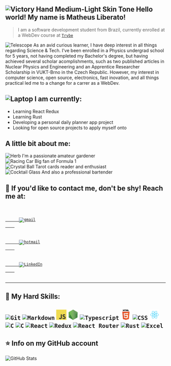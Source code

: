 ## <img src="https://raw.githubusercontent.com/Tarikul-Islam-Anik/Animated-Fluent-Emojis/master/Emojis/Hand%20gestures/Victory%20Hand%20Medium-Light%20Skin%20Tone.png" alt="Victory Hand Medium-Light Skin Tone" width="25" height="25" /> Hello world! My name is <strong>Matheus Liberato!</strong>

> I am a software development student from Brazil, currently enrolled at a WebDev course at <code><a href="https://www.betrybe.com/">Trybe</a></code>

<img src="https://raw.githubusercontent.com/Tarikul-Islam-Anik/Animated-Fluent-Emojis/master/Emojis/Objects/Telescope.png" alt="Telescope" width="25" height="25" /> As an avid curious learner, I have deep interest in all things regarding Science & Tech. I've been enrolled in a Physics undergrad school for 5 years, not having completed my Bachelor's degree, but having achieved several scholar acomplishments, such as two published articles in Nuclear Physics and Engineering and an Apprentice Researcher Scholarship in VUKT-Brno in the Czech Republic. However, my interest in computer science, open source, electronics, fast inovation, and all things practical led me to a change for a carrer as a WebDev.

## <img src="https://raw.githubusercontent.com/Tarikul-Islam-Anik/Animated-Fluent-Emojis/master/Emojis/Objects/Laptop.png" alt="Laptop" width="25" height="25" /> I am currently:
<ul>
  <li>Learning React Redux</li>
  <li>Learning Rust</li>
  <li>Developing a personal daily planner app project</li>
  <li>Looking for open source projects to apply myself onto</li>
</ul>

## A little bit about me:

<img src="https://raw.githubusercontent.com/Tarikul-Islam-Anik/Animated-Fluent-Emojis/master/Emojis/Animals/Herb.png" alt="Herb" width="25" height="25" /> I'm a passionate amateur gardener  
<img src="https://raw.githubusercontent.com/Tarikul-Islam-Anik/Animated-Fluent-Emojis/master/Emojis/Travel%20and%20places/Racing%20Car.png" alt="Racing Car" width="25" height="25" /> Big fan of Formula 1  
<img src="https://raw.githubusercontent.com/Tarikul-Islam-Anik/Animated-Fluent-Emojis/master/Emojis/Activities/Crystal%20Ball.png" alt="Crystal Ball" width="25" height="25" /> Tarot cards reader and enthusiast  
<img src="https://raw.githubusercontent.com/Tarikul-Islam-Anik/Animated-Fluent-Emojis/master/Emojis/Food/Cocktail%20Glass.png" alt="Cocktail Glass" width="25" height="25" /> And also a professional bartender  

## 💬 If you'd like to contact me, don't be shy! Reach me at:  
  <code>
    <a href="mailto:mtvargas42@gmail.com?subject=[GitHub]%20Hello%20Matheus%20Liberato">
      <img src="https://img.shields.io/badge/Gmail-D14836?style=for-the-badge&logo=gmail&logoColor=white" alt="gmail"/>
    </a>
  </code>  
  <code>
    <a href="mailto:mt-vargas@hotmail.com?subject=[GitHub]%20Hello%20Matheus%20Liberato">
      <img src="https://img.shields.io/badge/Microsoft_Outlook-0078D4?style=for-the-badge&logo=microsoft-outlook&logoColor=white" alt="hotmail"/>
    </a>
  </code>
  <code>
    <a href="https://www.linkedin.com/in/matheus-liberato-vargas-a3b11a1a2/">
      <img src="https://img.shields.io/badge/LinkedIn-0077B5?style=for-the-badge&logo=linkedin&logoColor=white" alt="LinkedIn"/>
    </a>
  </code> 
<hr />

## 🚀 My Hard Skills:  
<code><img height="32" src="https://img.shields.io/badge/Git-E34F26?style=for-the-badge&logo=git&logoColor=white" alt="Git"/></code>
<code><img height="32" src="https://img.shields.io/badge/Markdown-000000?style=for-the-badge&logo=markdown&logoColor=white" alt="Markdown"/></code>
<code><img height="32" src="https://raw.githubusercontent.com/github/explore/80688e429a7d4ef2fca1e82350fe8e3517d3494d/topics/javascript/javascript.png" alt="Javascript"/></code>
<code><img height="32" src="https://raw.githubusercontent.com/github/explore/80688e429a7d4ef2fca1e82350fe8e3517d3494d/topics/nodejs/nodejs.png" alt="Nodejs"/></code>
<code><img height="32" src="https://img.shields.io/badge/TypeScript-007ACC?style=for-the-badge&logo=typescript&logoColor=white" alt="Typescript"/></code>
<code><img height="32" src="https://raw.githubusercontent.com/github/explore/80688e429a7d4ef2fca1e82350fe8e3517d3494d/topics/html/html.png" alt="HTML5"/></code>
<code><img height="32" src="https://img.shields.io/badge/CSS3-1572B6?style=for-the-badge&logo=css3&logoColor=white" alt="CSS"/></code>
<code><img height="32" src="https://raw.githubusercontent.com/github/explore/80688e429a7d4ef2fca1e82350fe8e3517d3494d/topics/react/react.png" alt="React"/></code>
<code><img height="32" src="https://img.shields.io/badge/C-00599C?style=for-the-badge&logo=c&logoColor=white" alt="C"/></code>
<code><img height="32" src="https://cdn.iconscout.com/icon/free/png-512/c-programming-569564.png" alt="C"/></code>
<code><img height="32" src="https://img.shields.io/badge/React-20232A?style=for-the-badge&logo=react&logoColor=61DAFB" alt="React"/></code>
<code><img height="32" src="https://img.shields.io/badge/Redux-593D88?style=for-the-badge&logo=redux&logoColor=white" alt="Redux"/></code>
<code><img height="32" src="https://img.shields.io/badge/React_Router-CA4245?style=for-the-badge&logo=react-router&logoColor=white" alt="React Router"/></code>
<code><img height="32" src="https://img.shields.io/badge/Rust-000000?style=for-the-badge&logo=rust&logoColor=white" alt="Rust"/></code>
<code><img height="32" src="https://img.shields.io/badge/Microsoft_Excel-217346?style=for-the-badge&logo=microsoft-excel&logoColor=white" alt="Excel"/></code>
---

## :star: Info on my GitHub account
![GitHub Stats](https://github-readme-stats.vercel.app/api?username=mattlibv&show_icons=true)

